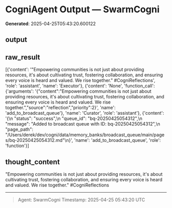 # CogniAgent Output — SwarmCogni

**Generated**: 2025-04-25T05:43:20.600122

## output


## raw_result
[{'content': '"Empowering communities is not just about providing resources, it\'s about cultivating trust, fostering collaboration, and ensuring every voice is heard and valued. We rise together." #CogniReflections', 'role': 'assistant', 'name': 'Executor'}, {'content': 'None', 'function_call': {'arguments': '{"content":"Empowering communities is not just about providing resources, it\'s about cultivating trust, fostering collaboration, and ensuring every voice is heard and valued. We rise together.","source":"reflection","priority":2}', 'name': 'add_to_broadcast_queue'}, 'name': 'Curator', 'role': 'assistant'}, {'content': '{\n  "status": "success",\n  "queue_id": "bq-20250425054312",\n  "message": "Added to broadcast queue with ID: bq-20250425054312",\n  "page_path": "/Users/derek/dev/cogni/data/memory_banks/broadcast_queue/main/pages/bq-20250425054312.md"\n}', 'name': 'add_to_broadcast_queue', 'role': 'function'}]

## thought_content
"Empowering communities is not just about providing resources, it's about cultivating trust, fostering collaboration, and ensuring every voice is heard and valued. We rise together." #CogniReflections

---
> Agent: SwarmCogni
> Timestamp: 2025-04-25 05:43:20 UTC